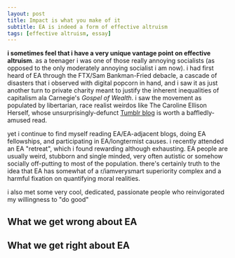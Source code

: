 ```yaml
---
layout: post
title: Impact is what you make of it
subtitle: EA is indeed a form of effective altruism
tags: [effective altruism, essay]
---
```

**i sometimes feel that i have a very unique vantage point on effective altruism**. as a teenager i was one of those really annoying socialists (as opposed to the only moderately annoying socialist i am now). i had first heard of EA through the FTX/Sam Bankman-Fried debacle, a cascade of disasters that i observed with digital popcorn in hand, and i saw it as just another turn to private charity meant to justify the inherent inequalities of capitalism ala Carnegie's *Gospel of Wealth*. i saw the movement as populated by libertarian, race realist weirdos like The Caroline Ellison Herself, whose unsurprisingly-defunct [Tumblr blog](https://caroline.milkyeggs.com/worldoptimization) is worth a baffledly-amused read. 

yet i continue to find myself reading EA/EA-adjacent blogs, doing EA fellowships, and participating in EA/longtermist causes. i recently attended an EA "retreat", which i found rewarding although exhausting. EA people are usually weird, stubborn and single minded, very often autistic or somehow socially off-putting to most of the population. there's certainly truth to the idea that EA has somewhat of a r/iamverysmart superiority complex and a harmful fixation on quantifying moral realities. 

i also met some very cool, dedicated, passionate people who reinvigorated my willingness to "do good"

What we get wrong about EA
-

What we get right about EA
-
<!--stackedit_data:
eyJoaXN0b3J5IjpbLTExMDEyNDc1MDIsMjA4NTAzMzcyMSwtOD
UxODUxODUyLDI3OTMyNDA4NSw5NjA5ODM3NjRdfQ==
-->